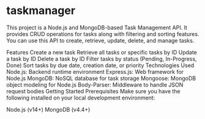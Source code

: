 # taskmanager
This project is a Node.js and MongoDB-based Task Management API. It provides CRUD operations for tasks along with filtering and sorting features. You can use this API to create, retrieve, update, delete, and manage tasks.

Features
Create a new task
Retrieve all tasks or specific tasks by ID
Update a task by ID
Delete a task by ID
Filter tasks by status (Pending, In-Progress, Done)
Sort tasks by due date, creation date, or priority
Technologies Used
Node.js: Backend runtime environment
Express.js: Web framework for Node.js
MongoDB: NoSQL database for task storage
Mongoose: MongoDB object modeling for Node.js
Body-Parser: Middleware to handle JSON request bodies
Getting Started
Prerequisites
Make sure you have the following installed on your local development environment:

Node.js (v14+)
MongoDB (v4.4+)

